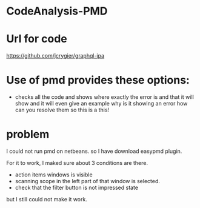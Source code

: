 # CodeAnalysis-PMD

# Url for code

https://github.com/jcrygier/graphql-jpa

# Use of pmd provides these options:

- checks all the code and shows where exactly the error is and that it will show and it will even give an example
why is it showing an error how can you resolve them so this is a this!

# problem

I could not run pmd on netbeans. so I have download easypmd plugin. 

For it to work, I maked sure about 3 conditions are there.
-  action items windows is visible
-  scanning scope in the left part of that window is selected.
-  check that the filter button is not impressed state


but I still could not make it work.



